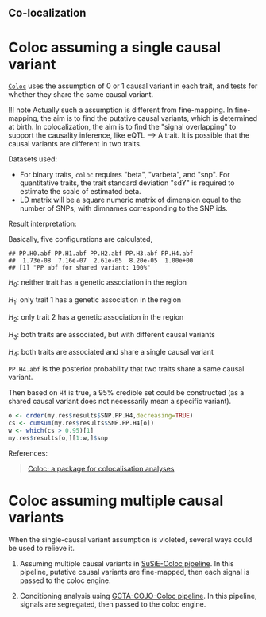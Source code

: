 Co-localization
---


# Coloc assuming a single causal variant

[`Coloc`](https://journals.plos.org/plosgenetics/article?id=10.1371/journal.pgen.1004383) uses the assumption of 0 or 1 causal variant in each trait, 
and tests for whether they share the same causal variant.

!!! note
    Actually such a assumption is different from fine-mapping. In fine-mapping, the aim is to find the putative causal variants, which is determined at birth. In colocalization, the aim is to find the "signal overlapping" to support the causality inference, like eQTL --> A trait. It is possible that the causal variants are different in two traits.

Datasets used:

* For binary traits, `coloc` requires "beta", "varbeta", and "snp". For quantitative traits, 
the trait standard deviation "sdY" is required to estimate the scale of estimated beta.
* LD matrix will be a square numeric matrix of dimension equal to the number of SNPs, with dimnames corresponding to the SNP ids.

Result interpretation:

Basically, five configurations are calculated, 

```
## PP.H0.abf PP.H1.abf PP.H2.abf PP.H3.abf PP.H4.abf 
##  1.73e-08  7.16e-07  2.61e-05  8.20e-05  1.00e+00 
## [1] "PP abf for shared variant: 100%"
```

$H_0$: neither trait has a genetic association in the region

$H_1$: only trait 1 has a genetic association in the region

$H_2$: only trait 2 has a genetic association in the region

$H_3$: both traits are associated, but with different causal variants

$H_4$: both traits are associated and share a single causal variant

`PP.H4.abf` is the posterior probability that two traits share a same causal variant.

Then based on `H4` is true, a 95% credible set could be constructed (as a shared causal variant does not necessarily mean a specific variant).
```R
o <- order(my.res$results$SNP.PP.H4,decreasing=TRUE)
cs <- cumsum(my.res$results$SNP.PP.H4[o])
w <- which(cs > 0.95)[1]
my.res$results[o,][1:w,]$snp
```

References:
>[Coloc: a package for colocalisation analyses](https://chr1swallace.github.io/coloc/articles/a01_intro.html)


# Coloc assuming multiple causal variants

When the single-causal variant assumption is violeted, several ways could be used to relieve it.

1. Assuming multiple causal variants in [SuSiE-Coloc pipeline](https://chr1swallace.github.io/coloc/articles/a06_SuSiE.html).
   In this pipeline, putative causal variants are fine-mapped, then each signal is passed to the coloc engine.
   
2. Conditioning analysis using [GCTA-COJO-Coloc pipeline](https://www.biorxiv.org/content/10.1101/2022.08.08.503158v1.abstract).
   In this pipeline, signals are segregated, then passed to the coloc engine.


